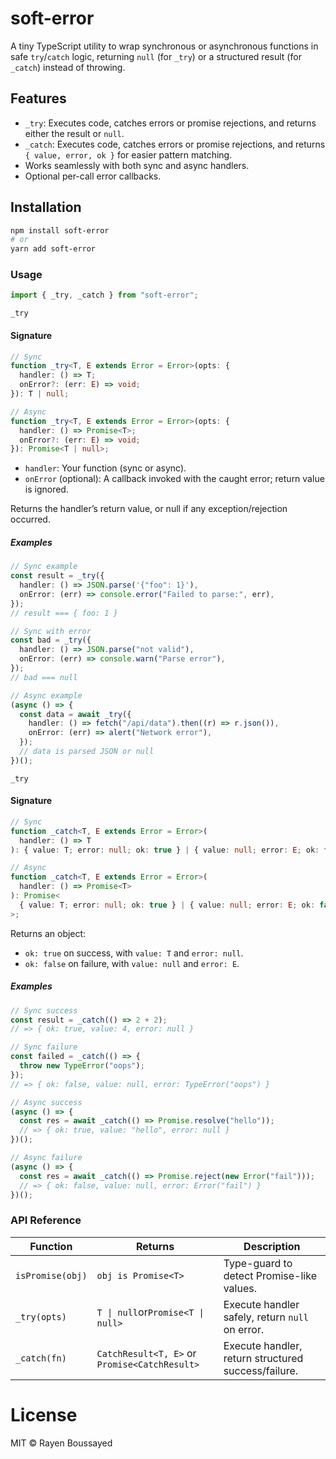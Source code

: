 # soft-error

A tiny TypeScript utility to wrap synchronous or asynchronous functions in safe `try`/`catch` logic, returning `null` (for `_try`) or a structured result (for `_catch`) instead of throwing.

## Features

- `_try`: Executes code, catches errors or promise rejections, and returns either the result or `null`.
- `_catch`: Executes code, catches errors or promise rejections, and returns `{ value, error, ok }` for easier pattern matching.
- Works seamlessly with both sync and async handlers.
- Optional per-call error callbacks.

## Installation

```bash
npm install soft-error
# or
yarn add soft-error
```

### Usage

```ts
import { _try, _catch } from "soft-error";
```

`_try`

#### Signature

```ts
// Sync
function _try<T, E extends Error = Error>(opts: {
  handler: () => T;
  onError?: (err: E) => void;
}): T | null;

// Async
function _try<T, E extends Error = Error>(opts: {
  handler: () => Promise<T>;
  onError?: (err: E) => void;
}): Promise<T | null>;
```

- `handler`: Your function (sync or async).
- `onError` (optional): A callback invoked with the caught error; return value is ignored.

Returns the handler’s return value, or null if any exception/rejection occurred.

##### Examples

```ts
// Sync example
const result = _try({
  handler: () => JSON.parse('{"foo": 1}'),
  onError: (err) => console.error("Failed to parse:", err),
});
// result === { foo: 1 }

// Sync with error
const bad = _try({
  handler: () => JSON.parse("not valid"),
  onError: (err) => console.warn("Parse error"),
});
// bad === null

// Async example
(async () => {
  const data = await _try({
    handler: () => fetch("/api/data").then((r) => r.json()),
    onError: (err) => alert("Network error"),
  });
  // data is parsed JSON or null
})();
```

`_try`

#### Signature

```ts
// Sync
function _catch<T, E extends Error = Error>(
  handler: () => T
): { value: T; error: null; ok: true } | { value: null; error: E; ok: false };

// Async
function _catch<T, E extends Error = Error>(
  handler: () => Promise<T>
): Promise<
  { value: T; error: null; ok: true } | { value: null; error: E; ok: false }
>;
```

Returns an object:

- `ok: true` on success, with `value: T` and `error: null`.
- `ok: false` on failure, with `value: null` and `error: E`.

##### Examples

```ts
// Sync success
const result = _catch(() => 2 + 2);
// => { ok: true, value: 4, error: null }

// Sync failure
const failed = _catch(() => {
  throw new TypeError("oops");
});
// => { ok: false, value: null, error: TypeError("oops") }

// Async success
(async () => {
  const res = await _catch(() => Promise.resolve("hello"));
  // => { ok: true, value: "hello", error: null }
})();

// Async failure
(async () => {
  const res = await _catch(() => Promise.reject(new Error("fail")));
  // => { ok: false, value: null, error: Error("fail") }
})();
```

### API Reference

| Function         | Returns                                       | Description                                         |
| ---------------- | --------------------------------------------- | --------------------------------------------------- |
| `isPromise(obj)` | `obj is Promise<T>`                             | Type-guard to detect Promise-like values.           |
| `_try(opts)`     | `T \| null`or`Promise<T \| null>`             | Execute handler safely, return `null` on error.     |
| `_catch(fn)`     | `CatchResult<T, E>` or `Promise<CatchResult>` | Execute handler, return structured success/failure. |

# License

MIT © Rayen Boussayed
